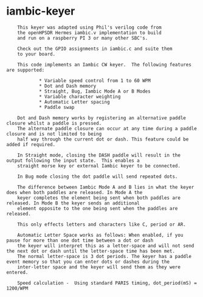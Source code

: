 # iambic-keyer

        This keyer was adapted using Phil's verilog code from
        the openHPSDR Hermes iambic.v implementation to build
        and run on a raspberry PI 3 or many other SBC's.

        Check out the GPIO assignments in iambic.c and suite them
        to your board.

        This code implements an Iambic CW keyer.  The following features are supported:

                * Variable speed control from 1 to 60 WPM
                * Dot and Dash memory
                * Straight, Bug, Iambic Mode A or B Modes
                * Variable character weighting
                * Automatic Letter spacing
                * Paddle swap

        Dot and Dash memory works by registering an alternative paddle closure whilst a paddle is pressed.
        The alternate paddle closure can occur at any time during a paddle closure and is not limited to being
        half way through the current dot or dash. This feature could be added if required.

        In Straight mode, closing the DASH paddle will result in the output following the input state.  This enables a
        straight morse key or external Iambic keyer to be connected.

        In Bug mode closing the dot paddle will send repeated dots.

        The difference between Iambic Mode A and B lies in what the keyer does when both paddles are released. In Mode A the
        keyer completes the element being sent when both paddles are released. In Mode B the keyer sends an additional
        element opposite to the one being sent when the paddles are released.

        This only effects letters and characters like C, period or AR.

        Automatic Letter Space works as follows: When enabled, if you pause for more than one dot time between a dot or dash
        the keyer will interpret this as a letter-space and will not send the next dot or dash until the letter-space time has been met.
        The normal letter-space is 3 dot periods. The keyer has a paddle event memory so that you can enter dots or dashes during the
        inter-letter space and the keyer will send them as they were entered.

        Speed calculation -  Using standard PARIS timing, dot_period(mS) = 1200/WPM

